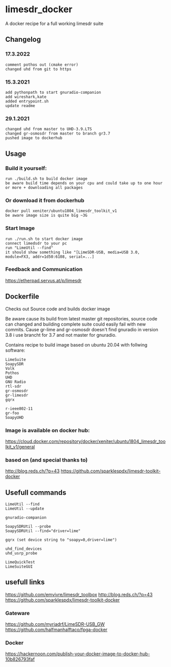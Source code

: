 # limesdr_docker
A docker recipe for a full working limesdr suite

## Changelog

### 17.3.2022

    comment pothos out (cmake error)
    changed uhd from git to https
    
### 15.3.2021
    
    add pythonpath to start gnuradio-companion
    add wireshark,kate
    added entrypoint.sh
    update readme

### 29.1.2021

    changed uhd from master to UHD-3.9.LTS
    changed gr-osmosdr from master to branch gr3.7
    pushed image to dockerhub

## Usage

### Build it yourself:    
    run ./build.sh to build docker image
    be aware build time depends on your cpu and could take up to one hour or more + downloading all packages
    
### Or download it from dockerhub
    docker pull xeniter/ubuntu1804_limesdr_toolkit_v1
    be aware image size is quite big ~3G

### Start Image    
    run ./run.sh to start docker image
    connect limedsdr to your pc
    run "LimeUtil --find"
    it should show something like "[LimeSDR-USB, media=USB 3.0, module=FX3, addr=1d50:6108, serial=...]

### Feedback and Communication
 https://etherpad.servus.at/p/limesdr
 

## Dockerfile

Checks out Source code and builds docker image

Be aware cause its build from latest master git repositories, source code can changed and building complete suite could easily fail with new commits.
Cause gr-lime and gr-osmosdr doesn't find gnuradio in version 3.8 i use brancht for 3.7 and not master for gnuradio.

Contains recipe to build image based on ubuntu 20.04 with follwing software:

    LimeSuite
    SoapySDR
    Volk
    Pothos
    UHD
    GNU Radio
    rtl-sdr
    gr-osmosdr
    gr-limesdr
    gqrx
    
    r-ieee802-11
    gr-foo
    SoapyUHD
    
### Image is available on docker hub:
 https://cloud.docker.com/repository/docker/xeniter/ubuntu1804_limesdr_toolkit_v1/general

### based on (and special thanks to)
 http://blog.reds.ch/?p=43
 https://github.com/sparklespdx/limesdr-toolkit-docker
 
## Usefull commands
    LimeUtil --find
    LimeUtil --update
    
    gnuradio-companion
    
    SoapySDRUtil --probe
    SoapySDRUtil --find="driver=lime"
    
    gqrx (set device string to "soapy=0,driver=lime")
    
    uhd_find_devices
    uhd_usrp_probe
    
    LimeQuickTest
    LimeSuiteGUI
    
## usefull links
 https://github.com/emvivre/limesdr_toolbox
 http://blog.reds.ch/?p=43
 https://github.com/sparklespdx/limesdr-toolkit-docker

### Gateware
 https://github.com/myriadrf/LimeSDR-USB_GW
 https://github.com/halfmanhalftaco/fpga-docker
    
    
### Docker
 https://hackernoon.com/publish-your-docker-image-to-docker-hub-10b826793faf
    
    

